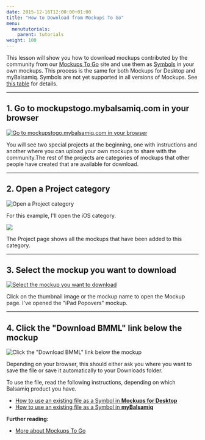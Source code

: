 ```yaml
---
date: 2015-12-16T12:00:00+01:00
title: "How to Download from Mockups To Go"
menu:
  menututorials:
    parent: tutorials
weight: 100
---
```


This lesson will show you how to download mockups contributed by the community from our [Mockups To Go](https://mockupstogo.mybalsamiq.com) site and use them as [Symbols](http://support.balsamiq.com/customer/portal/articles/110439) in your own mockups. This process is the same for both Mockups for Desktop and myBalsamiq. Symbols are not yet supported in all versions of Mockups. See [this table](http://balsamiq.com/products/compare/) for details.

* * *

## 1\. Go to mockupstogo.mybalsamiq.com in your browser

[![Go to mockupstogo.mybalsamiq.com in your browser](http://media.balsamiq.com/img/support/guides/How_to_Download_from_Mockups_To_Go/media_1380038358834.png)](http://media.balsamiq.com/img/support/guides/How_to_Download_from_Mockups_To_Go/media_1380038358834_lg.png "1\. Go to mockupstogo.mybalsamiq.com in your browser")

You will see two special projects at the beginning, one with instructions and another where you can upload your own mockups to share with the community.The rest of the projects are categories of mockups that other people have created that are available for download.

* * *

## 2\. Open a Project category

![Open a Project category](http://media.balsamiq.com/img/support/guides/How_to_Download_from_Mockups_To_Go/media_1380038638219.png)

For this example, I'll open the iOS category.

[![](http://media.balsamiq.com/img/support/guides/How_to_Download_from_Mockups_To_Go/media_1380038693574.png)](http://media.balsamiq.com/img/support/guides/How_to_Download_from_Mockups_To_Go/media_1380038693574_lg.png "2\. ")

The Project page shows all the mockups that have been added to this category.

* * *

## 3\. Select the mockup you want to download

[![Select the mockup you want to download](http://media.balsamiq.com/img/support/guides/How_to_Download_from_Mockups_To_Go/media_1380038907960.png)](http://media.balsamiq.com/img/support/guides/How_to_Download_from_Mockups_To_Go/media_1380038907960_lg.png "3\. Select the mockup you want to download")

Click on the thumbnail image or the mockup name to open the Mockup page. I've opened the "iPad Popovers" mockup.

* * *

## 4\. Click the "Download BMML" link below the mockup

![Click the "Download BMML" link below the mockup](http://media.balsamiq.com/img/support/guides/How_to_Download_from_Mockups_To_Go/media_1380039071750.png)

Depending on your browser, this should either ask you where you want to save the file or save it automatically to your Downloads folder.

To use the file, read the following instructions, depending on which Balsamiq product you have.

*   [How to use an existing file as a Symbol in **Mockups for Desktop**](https://docs.balsamiq.com/desktop/symbols/#importing-symbols)
*   [How to use an existing file as a Symbol in **myBalsamiq**](http://support.balsamiq.com/customer/portal/articles/1311321)

**Further reading:**

*   [More about Mockups To Go](http://support.balsamiq.com/customer/portal/articles/131430)